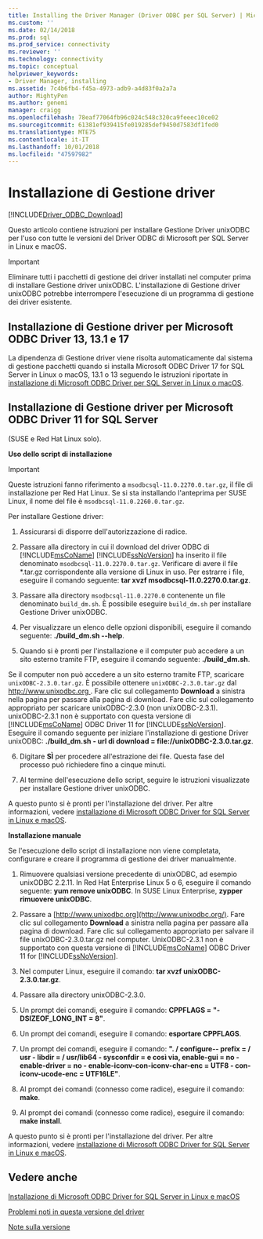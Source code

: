 ```yaml
---
title: Installing the Driver Manager (Driver ODBC per SQL Server) | Microsoft Docs
ms.custom: ''
ms.date: 02/14/2018
ms.prod: sql
ms.prod_service: connectivity
ms.reviewer: ''
ms.technology: connectivity
ms.topic: conceptual
helpviewer_keywords:
- Driver Manager, installing
ms.assetid: 7c4b6fb4-f45a-4973-adb9-a4d83f0a2a7a
author: MightyPen
ms.author: genemi
manager: craigg
ms.openlocfilehash: 78eaf77064fb96c024c548c320ca9feeec10ce02
ms.sourcegitcommit: 61381ef939415fe019285def9450d7583df1fed0
ms.translationtype: MTE75
ms.contentlocale: it-IT
ms.lasthandoff: 10/01/2018
ms.locfileid: "47597982"
---
```

# <a name="installing-the-driver-manager"></a>Installazione di Gestione driver
[!INCLUDE[Driver_ODBC_Download](../../../includes/driver_odbc_download.md)]

Questo articolo contiene istruzioni per installare Gestione Driver unixODBC per l'uso con tutte le versioni del Driver ODBC di Microsoft per SQL Server in Linux e macOS.  

> [!IMPORTANT]  
> Eliminare tutti i pacchetti di gestione dei driver installati nel computer prima di installare Gestione driver unixODBC. L'installazione di Gestione driver unixODBC potrebbe interrompere l'esecuzione di un programma di gestione dei driver esistente.  

## <a name="installing-the-driver-manager-for-microsoft-odbc-driver-13-131-and-17"></a>Installazione di Gestione driver per Microsoft ODBC Driver 13, 13.1 e 17
La dipendenza di Gestione driver viene risolta automaticamente dal sistema di gestione pacchetti quando si installa Microsoft ODBC Driver 17 for SQL Server in Linux o macOS, 13.1 o 13 seguendo le istruzioni riportate in [installazione di Microsoft ODBC Driver per SQL Server in Linux o macOS](../../../connect/odbc/linux-mac/installing-the-microsoft-odbc-driver-for-sql-server.md). 

## <a name="installing-the-driver-manager-for-microsoft-odbc-driver-11-for-sql-server"></a>Installazione di Gestione driver per Microsoft ODBC Driver 11 for SQL Server  

(SUSE e Red Hat Linux solo).

**Uso dello script di installazione**  
  
> [!IMPORTANT]  
> Queste istruzioni fanno riferimento a `msodbcsql-11.0.2270.0.tar.gz`, il file di installazione per Red Hat Linux. Se si sta installando l'anteprima per SUSE Linux, il nome del file è `msodbcsql-11.0.2260.0.tar.gz`.  

Per installare Gestione driver:  
  
1.  Assicurarsi di disporre dell'autorizzazione di radice.  
  
2.  Passare alla directory in cui il download del driver ODBC di [!INCLUDE[msCoName](../../../includes/msconame_md.md)] [!INCLUDE[ssNoVersion](../../../includes/ssnoversion-md.md)] ha inserito il file denominato `msodbcsql-11.0.2270.0.tar.gz`. Verificare di avere il file \*.tar.gz corrispondente alla versione di Linux in uso. Per estrarre i file, eseguire il comando seguente: **tar xvzf msodbcsql-11.0.2270.0.tar.gz**.  

3.  Passare alla directory `msodbcsql-11.0.2270.0` contenente un file denominato `build_dm.sh`. È possibile eseguire `build_dm.sh` per installare Gestione Driver unixODBC.

4.  Per visualizzare un elenco delle opzioni disponibili, eseguire il comando seguente: **./build_dm.sh --help**.  
  
5.  Quando si è pronti per l'installazione e il computer può accedere a un sito esterno tramite FTP, eseguire il comando seguente: **./build_dm.sh**.

Se il computer non può accedere a un sito esterno tramite FTP, scaricare `unixODBC-2.3.0.tar.gz`. È possibile ottenere `unixODBC-2.3.0.tar.gz` dal [ http://www.unixodbc.org ](http://www.unixodbc.org/). Fare clic sul collegamento **Download** a sinistra nella pagina per passare alla pagina di download. Fare clic sul collegamento appropriato per scaricare unixODBC-2.3.0 (non unixODBC-2.3.1). unixODBC-2.3.1 non è supportato con questa versione di [!INCLUDE[msCoName](../../../includes/msconame_md.md)] ODBC Driver 11 for [!INCLUDE[ssNoVersion](../../../includes/ssnoversion-md.md)]. Eseguire il comando seguente per iniziare l'installazione di gestione Driver unixODBC: **./build_dm.sh - url di download = file://unixODBC-2.3.0.tar.gz**.  

6.  Digitare **SÌ** per procedere all'estrazione dei file. Questa fase del processo può richiedere fino a cinque minuti.  

7.  Al termine dell'esecuzione dello script, seguire le istruzioni visualizzate per installare Gestione driver unixODBC.

A questo punto si è pronti per l'installazione del driver. Per altre informazioni, vedere [installazione di Microsoft ODBC Driver for SQL Server in Linux e macOS](../../../connect/odbc/linux-mac/installing-the-microsoft-odbc-driver-for-sql-server.md).  

**Installazione manuale**

Se l'esecuzione dello script di installazione non viene completata, configurare e creare il programma di gestione dei driver manualmente.

1.  Rimuovere qualsiasi versione precedente di unixODBC, ad esempio unixODBC 2.2.11. In Red Hat Enterprise Linux 5 o 6, eseguire il comando seguente: **yum remove unixODBC**. In SUSE Linux Enterprise, **zypper rimuovere unixODBC**.  
  
2.  Passare a [http://www.unixodbc.org](http://www.unixodbc.org/). Fare clic sul collegamento **Download** a sinistra nella pagina per passare alla pagina di download. Fare clic sul collegamento appropriato per salvare il file unixODBC-2.3.0.tar.gz nel computer. UnixODBC-2.3.1 non è supportato con questa versione di [!INCLUDE[msCoName](../../../includes/msconame_md.md)] ODBC Driver 11 for [!INCLUDE[ssNoVersion](../../../includes/ssnoversion-md.md)].  
  
3.  Nel computer Linux, eseguire il comando: **tar xvzf unixODBC-2.3.0.tar.gz**.  
  
4.  Passare alla directory unixODBC-2.3.0.  
  
5.  Un prompt dei comandi, eseguire il comando: **CPPFLAGS = "-DSIZEOF_LONG_INT = 8"**.  
  
6.  Un prompt dei comandi, eseguire il comando: **esportare CPPFLAGS**.  
  
7.  Un prompt dei comandi, eseguire il comando: **". / configure-- prefix = / usr - libdir = / usr/lib64 - sysconfdir = e così via, enable-gui = no - enable-driver = no - enable-iconv-con-iconv-char-enc = UTF8 - con-iconv-ucode-enc = UTF16LE"**.  
  
8.  Al prompt dei comandi (connesso come radice), eseguire il comando: **make**.  
  
9. Al prompt dei comandi (connesso come radice), eseguire il comando: **make install**.  

A questo punto si è pronti per l'installazione del driver. Per altre informazioni, vedere [installazione di Microsoft ODBC Driver for SQL Server in Linux e macOS](../../../connect/odbc/linux-mac/installing-the-microsoft-odbc-driver-for-sql-server.md).  
  
## <a name="see-also"></a>Vedere anche
[Installazione di Microsoft ODBC Driver for SQL Server in Linux e macOS](../../../connect/odbc/linux-mac/installing-the-microsoft-odbc-driver-for-sql-server.md)

[Problemi noti in questa versione del driver](../../../connect/odbc/linux-mac/known-issues-in-this-version-of-the-driver.md)

[Note sulla versione](../../../connect/odbc/linux-mac/release-notes.md)
